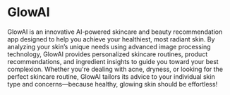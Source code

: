 # GlowAI
GlowAI is an innovative AI-powered skincare and beauty recommendation app designed to help you achieve your healthiest, most radiant skin. By analyzing your skin’s unique needs using advanced image processing technology, GlowAI provides personalized skincare routines, product recommendations, and ingredient insights to guide you toward your best complexion. Whether you're dealing with acne, dryness, or looking for the perfect skincare routine, GlowAI tailors its advice to your individual skin type and concerns—because healthy, glowing skin should be effortless!
